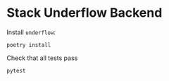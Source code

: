 # Stack Underflow Backend

Install `underflow`:
```
poetry install
```

Check that all tests pass
```
pytest
```
